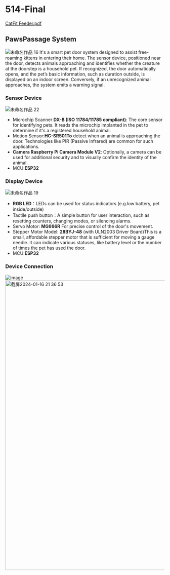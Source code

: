 # 514-Final
[CatFit Feeder.pdf](https://github.com/Jessijiaqi/514-Final/files/13948150/CatFit.Feeder.pdf)
## PawsPassage System

![未命名作品 16](https://github.com/Jessijiaqi/514-Final/assets/148395825/1e02a7ce-a87e-466c-bbb4-d5e3d76fbdb6)
It's a smart pet door system designed to assist free-roaming kittens in entering their home. The sensor device, positioned near the door, detects animals approaching and identifies whether the creature at the doorstep is a household pet. If recognized, the door automatically opens, and the pet’s basic information, such as duration outside, is displayed on an indoor screen. Conversely, if an unrecognized animal approaches, the system emits a warning signal.

### Sensor Device
![未命名作品 22](https://github.com/Jessijiaqi/514-Final/assets/148395825/aee8a842-0252-4b9b-8ab1-46326fba32f0)
- Microchip Scanner **DX-B (ISO 11784/11785 compliant)**: The core sensor for identifying pets. It reads the microchip implanted in the pet to determine if it's a registered household animal.
- Motion Sensor:**HC-SR501To** detect when an animal is approaching the door. Technologies like PIR (Passive Infrared) are common for such applications.
- **Camera Raspberry Pi Camera Module V2**: Optionally, a camera can be used for additional security and to visually confirm the identity of the animal.
- MCU:**ESP32**

### Display Device
![未命名作品 19](https://github.com/Jessijiaqi/514-Final/assets/148395825/32567d52-5377-4285-849c-46ae5611d3d1)
- **RGB LED**：LEDs can be used for status indicators (e.g.low battery, pet inside/outside)
- Tactile push button：A simple button for user interaction, such as resetting counters, changing modes, or silencing alarms. 
- Servo Motor: **MG996R** For precise control of the door's movement.
- Stepper Motor Model: **28BYJ-48** (with ULN2003 Driver Board)This is a small, affordable stepper motor that is sufficient for moving a gauge needle. It can indicate various statuses, like battery level or the number of times the pet has used the door.
- MCU:**ESP32**

### Device Connection
![image](https://github.com/Jessijiaqi/514-Final/assets/148395825/f755df34-5b50-4df1-a686-822f433406dc)
<img width="915" alt="截屏2024-01-16 21 36 53" src="https://github.com/Jessijiaqi/514-Final/assets/148395825/2ae873f1-7000-4eee-8e0a-28c4033c0fcb">


